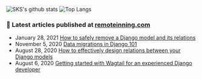 ![SKS's github stats](https://github-readme-stats.vercel.app/api?username=sks444&count_private=true)
![Top Langs](https://github-readme-stats.vercel.app/api/top-langs/?username=sks444&layout=compact)

### 📝 Latest articles published at [remoteinning.com](http://remoteinning.com/)

* January 28, 2021 [How to safely remove a Django model and its relations](https://www.remoteinning.com/blog/how-to-safely-remove-django-model-and-its-relations) 
* November 5, 2020 [Data migrations in Django 101](https://www.remoteinning.com/blog/data-migrations-in-django-101) 
* August 28, 2020 [How to effectively design relations between your Django models](https://www.remoteinning.com/blog/how-to-effectively-design-relations-between-your-django-models) 
* August 6, 2020 [Getting started with Wagtail for an experienced Django developer](https://www.remoteinning.com/blog/getting-started-with-wagtail-for-an-experienced-django-developer)

